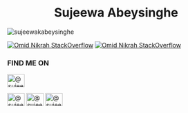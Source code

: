 <h1 align="center">Sujeewa Abeysinghe</h1>
<p align="left"> <img src="https://komarev.com/ghpvc/?username=sujeewakabeysinghe" alt="sujeewakabeysinghe" /></p>

[![Omid Nikrah StackOverflow](https://github-readme-stackoverflow.vercel.app/?userID=9439677)](https://stackoverflow.com/users/9439677/sujeewa-k-abeysinghe)
[![Omid Nikrah StackOverflow](https://github-readme-stackoverflow.vercel.app/?userID=9439677)](https://stackoverflow.com/users/9439677/sujeewa-k-abeysinghe)

<p align="left">
<h3 align="left">FIND ME ON</h3>
<a href="https://www.behance.net/sujeewakabeysinghe" target="blank"><img align="center" src="https://cdn.jsdelivr.net/npm/simple-icons@3.0.1/icons/behance.svg" alt="@sujeewakabeysinghe" height="30" width="40" /></a>

<a href="https://https://dribbble.com/sujeewakabeysinghe" target="blank"><img align="center" src="https://cdn.jsdelivr.net/npm/simple-icons@3.0.1/icons/dribbble.svg" alt="@sujeewakabeysinghe" height="30" width="40" /></a>
<a href="https://www.facebook.com/sujeewakabeysinghe" target="blank"><img align="center" src="https://cdn.jsdelivr.net/npm/simple-icons@3.0.1/icons/facebook.svg" alt="@sujeewakabeysinghe" height="30" width="40" /></a>
<a href="https://www.instagram.com/sujeewakabeysinghe" target="blank"><img align="center" src="https://cdn.jsdelivr.net/npm/simple-icons@3.0.1/icons/instagram.svg" alt="@sujeewakabeysinghe" height="30" width="40" /></a>
</p>
